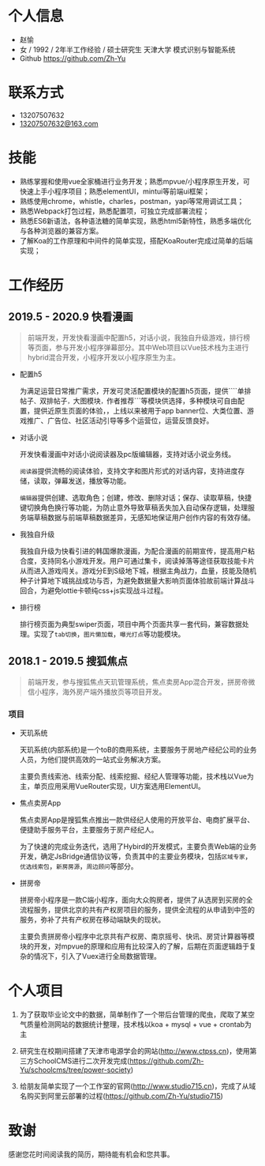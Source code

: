 # 个人信息
-	赵愉
-	女 / 1992 / 2年半工作经验 / 硕士研究生 天津大学 模式识别与智能系统
-	Github https://github.com/Zh-Yu

# 联系方式
-	13207507632
-	13207507632@163.com

# 技能
		
- 熟练掌握和使用vue全家桶进行业务开发；熟悉mpvue/小程序原生开发，可快速上手小程序项目；熟悉elementUI，mintui等前端ui框架；
- 熟练使用chrome，whistle，charles，postman，yapi等常用调试工具；
- 熟悉Webpack打包过程，熟悉配置项，可独立完成部署流程；
- 熟悉ES6新语法，各种语法糖的简单实现，熟悉html5新特性，熟悉多端优化与各种浏览器的兼容方案。
- 了解Koa的工作原理和中间件的简单实现，搭配KoaRouter完成过简单的后端实现；


# 工作经历

## 2019.5 - 2020.9 快看漫画

> 前端开发，开发快看漫画中配置h5，对话小说，我独自升级游戏，排行榜等页面，参与开发小程序弹幕部分。其中Web项目以Vue技术栈为主进行hybrid混合开发，小程序开发以小程序原生为主。

- 配置h5

  为满足运营日常推广需求，开发可灵活配置模块的配置h5页面，提供````单排帖子```、```双排帖子```，```大图模块```，```作者推荐```等模块供选择，多种模块可自由配置，提供近原生页面的体验，，上线以来被用于app banner位、大类位置、游戏推广、广告位、社区活动引导等多个运营位，运营反馈良好。

- 对话小说

  开发快看漫画中对话小说阅读器及pc版编辑器，支持对话小说业务线。 

  ```阅读器```提供流畅的阅读体验，支持文字和图片形式的对话内容，支持进度存储，读取，弹幕发送，播放等功能。
  
  ```编辑器```提供创建、选取角色；创建，修改、删除对话；保存、读取草稿，快捷键切换角色换行等功能，为防止意外导致草稿丢失加入自动保存逻辑，处理服务端草稿数据与前端草稿数据差异，无感知地保证用户创作内容的有效存储。

- 我独自升级

  我独自升级为快看引进的韩国爆款漫画，为配合漫画的前期宣传，提高用户粘合度，支持同名小游戏开发。用户可通过集卡，阅读掉落等途径获取技能卡片从而进入游戏闯关。游戏分E到S级地下城，根据主角战力，血量，技能及随机种子计算地下城挑战成功与否，为避免数据量大影响页面体验故前端计算战斗回合，为避免lottie卡顿纯css+js实现战斗过程。

- 排行榜

  排行榜页面为典型swiper页面，项目中两个页面共享一套代码，兼容数据处理。实现了```tab切换```，```图片懒加载```，```曝光打点```等功能模块。


## 2018.1 - 2019.5 搜狐焦点

> 前端开发，参与搜狐焦点天玑管理系统，焦点卖房App混合开发，拼房帝微信小程序，海外房产端外播放页等项目开发。

### 项目

- 天玑系统

  天玑系统(内部系统)是一个toB的商用系统，主要服务于房地产经纪公司的业务人员，为他们提供高效的一站式业务解决方案。
  
  主要负责线索池、线索分配、线索挖掘、经纪人管理等功能，技术栈以Vue为主，单页应用采用VueRouter实现，UI方案选用ElementUI。

- 焦点卖房App

  焦点卖房App是搜狐焦点推出一款供经纪人使用的开放平台、电商扩展平台、便捷助手服务平台，主要服务于房产经纪人。
  
  为了快速的完成业务迭代，选用了Hybird的开发模式，主要负责Web端的业务开发，确定JsBridge通信协议等，负责其中的主要业务模块，包括```区域专家```，```优选线索包```，```新房房源```，```周边顾问```等部分。

- 拼房帝

  拼房帝小程序是一款C端小程序，面向大众购房者，提供了从选房到买房的全流程服务，提供北京的共有产权房项目的服务，提供全流程的从申请到中签的服务，弥补了共有产权房在移动端缺失的现状。
  
  主要负责拼房帝小程序中北京共有产权房、南京摇号、快讯、房贷计算器等模块的开发，对mpvue的原理和应用有比较深入的了解，后期在页面逻辑趋于复杂的情况下，引入了Vuex进行全局数据管理。

# 个人项目

1. 为了获取毕业论文中的数据，简单制作了一个带后台管理的爬虫，爬取了某空气质量检测网站的数据统计整理，技术栈以koa + mysql + vue + crontab为主

2. 研究生在校期间搭建了天津市电源学会的网站(http://www.ctpss.cn)，使用第三方SchoolCMS进行二次开发完成(https://github.com/Zh-Yu/schoolcms/tree/power-society)

3. 给朋友简单实现了一个工作室的官网(http://www.studio715.cn)，完成了从域名购买到阿里云部署的过程(https://github.com/Zh-Yu/studio715)

# 致谢

感谢您花时间阅读我的简历，期待能有机会和您共事。